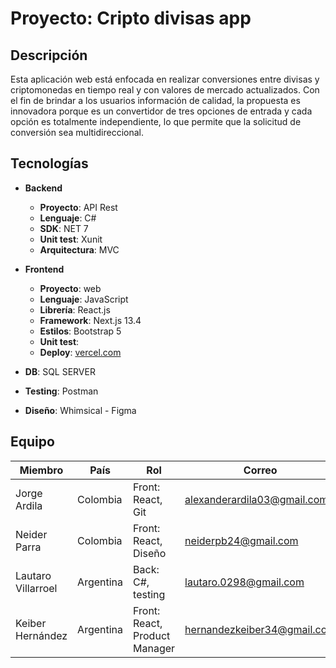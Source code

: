 # Proyecto: Cripto divisas app

## Descripción
Esta aplicación web está enfocada en realizar conversiones entre divisas y criptomonedas en tiempo real y con valores de mercado actualizados. Con el fin de brindar a los usuarios información de calidad, la propuesta es innovadora porque es un convertidor de tres opciones de entrada y cada opción es totalmente independiente, lo que permite que la solicitud de conversión sea multidireccional.

## Tecnologías

- **Backend**
    - **Proyecto**: API Rest
    - **Lenguaje**: C#
    - **SDK**: NET 7
    - **Unit test**: Xunit
    - **Arquitectura**: MVC

- **Frontend**
    - **Proyecto**: web
    - **Lenguaje**: JavaScript
    - **Librería**: React.js
    - **Framework**: Next.js 13.4
    - **Estilos**: Bootstrap 5
    - **Unit test**:
    - **Deploy**: [vercel.com](https://reactjs13-cripto-divisas-jaardila-3.vercel.app/)

- **DB**: SQL SERVER
- **Testing**: Postman
- **Diseño**: Whimsical - Figma

## Equipo

| Miembro | País | Rol | Correo |
| --- | --- | --- | --- |
| Jorge Ardila | Colombia | Front: React, Git | alexanderardila03@gmail.com |
| Neider Parra | Colombia | Front: React, Diseño | neiderpb24@gmail.com |
| Lautaro Villarroel | Argentina | Back: C#, testing | lautaro.0298@gmail.com |
| Keiber Hernández | Argentina | Front: React, Product Manager | hernandezkeiber34@gmail.com |
